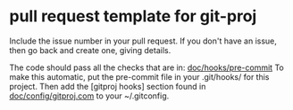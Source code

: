 # pull request template for git-proj

Include the issue number in your pull request.
If you don't have an issue, then go back and create one, giving details.

The code should pass all the checks that are in:
[doc/hooks/pre-commit](https://github.com/TurtleEngr/gitproj/blob/develop/doc/hooks/pre-commit)
To make this automatic, put the pre-commit file in your .git/hooks/
for this project.  Then add the [gitproj hooks] section found in
[doc/config/gitproj.com](https://github.com/TurtleEngr/gitproj/blob/develop/doc/config/gitproj.config.local)
to your ~/.gitconfig.
